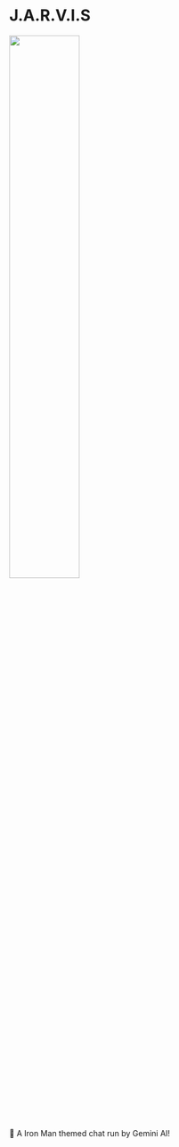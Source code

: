
# J.A.R.V.I.S

<img src="https://i.imgur.com/1RjtfOh.png" width="50%" />

🤖 A Iron Man themed chat run by Gemini AI!
